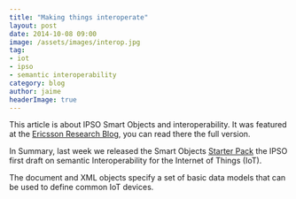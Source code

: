 ```yaml
---
title: "Making things interoperate"
layout: post
date: 2014-10-08 09:00
image: /assets/images/interop.jpg
tag:
- iot
- ipso
- semantic interoperability
category: blog
author: jaime
headerImage: true
---
```


This article is about IPSO Smart Objects and interoperability. It was featured at the [Ericsson Research Blog](http://www.ericsson.com/research-blog/internet-of-things/making-things-interoperate/), you can read there the full version.

In Summary, last week we released the Smart Objects [Starter Pack](http://github.com/IPSO-Alliance/) the IPSO first draft on semantic Interoperability for the Internet of Things (IoT).

The document and XML objects specify a set of basic data models that can be used to define common IoT devices.

